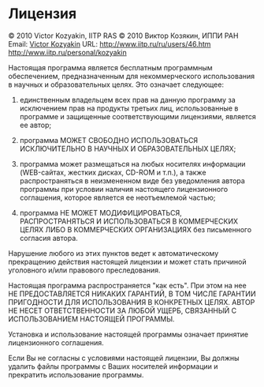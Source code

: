 # Лицензия

© 2010 Victor Kozyakin, IITP RAS
© 2010 Виктор Козякин, ИППИ РАН
Email: [Victor Kozyakin](mailto:kozyakin@iitp.ru)
URL: <http://www.iitp.ru/ru/users/46.htm>
<http://www.iitp.ru/personal/kozyakin>

Настоящая программа является бесплатным программным обеспечением, предназначенным для некоммерческого использования в научных и образовательных целях. Это означает следующее:

1. единственным владельцем всех прав на данную программу за исключением прав на продукты третьих лиц, использованные в программе и защищенные соответствующими лицензиями, является ее автор;

2. программа МОЖЕТ СВОБОДНО ИСПОЛЬЗОВАТЬСЯ ИСКЛЮЧИТЕЛЬНО В НАУЧНЫХ И ОБРАЗОВАТЕЛЬНЫХ ЦЕЛЯХ;

3. программа может размещаться на любых носителях информации (WEB-сайтах, жестких дисках, CD-ROM и т.п.), а также распространяться в неизмененном виде без уведомления автора программы при условии наличия настоящего лицензионного соглашения, которое является ее неотъемлемой частью;

4. программа НЕ МОЖЕТ МОДИФИЦИРОВАТЬСЯ, РАСПРОСТРАНЯТЬСЯ И ИСПОЛЬЗОВАТЬСЯ В КОММЕРЧЕСКИХ ЦЕЛЯХ ЛИБО В КОММЕРЧЕСКИХ ОРГАНИЗАЦИЯХ без письменного согласия автора.

Нарушение любого из этих пунктов ведет к автоматическому прекращению действия настоящей лицензии и может стать причиной уголовного и/или правового преследования.

Настоящая программа распространяется "как есть". При этом на нее НЕ ПРЕДОСТАВЛЯЕТСЯ НИКАКИХ ГАРАНТИЙ, В ТОМ ЧИСЛЕ ГАРАНТИИ ПРИГОДНОСТИ ДЛЯ ИСПОЛЬЗОВАНИЯ В КОНКРЕТНЫХ ЦЕЛЯХ. АВТОР НЕ НЕСЕТ ОТВЕТСТВЕННОСТИ ЗА ЛЮБОЙ УЩЕРБ, СВЯЗАННЫЙ С ИСПОЛЬЗОВАНИЕМ НАСТОЯЩЕЙ ПРОГРАММЫ.

Установка и использование настоящей программы означает принятие лицензионного соглашения.

Если Вы не согласны с условиями настоящей лицензии, Вы должны удалить файлы программы с Ваших носителей информации и прекратить использование программы.
